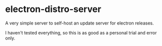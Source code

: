 # electron-distro-server
A very simple server to self-host an update server for electron releases.

I haven't tested everything, so this is as good as a personal trial and error only.
